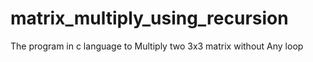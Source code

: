 # matrix_multiply_using_recursion
The program in c language to Multiply two 3x3 matrix without Any loop
